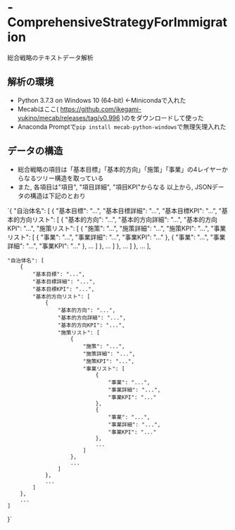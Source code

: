 # -ComprehensiveStrategyForImmigration
総合戦略のテキストデータ解析

## 解析の環境
- Python 3.7.3 on Windows 10 (64-bit) ←Minicondaで入れた
- Mecabはここ( https://github.com/ikegami-yukino/mecab/releases/tag/v0.996 )のをダウンロードして使った 
- Anaconda Promptで`pip install mecab-python-windows`で無理矢理入れた

## データの構造
- 総合戦略の項目は「基本目標」「基本的方向」「施策」「事業」の4レイヤーからなるツリー構造を取っている
- また, 各項目は"項目", "項目詳細", "項目KPI"からなる
以上から, JSONデータの構造は下記のとおり

`{
    "自治体名": [
        {
            "基本目標": "...",
            "基本目標詳細": "...",
            "基本目標KPI": "...",
            "基本的方向リスト": [
                {
                    "基本的方向": "...",
                    "基本的方向詳細": "...",
                    "基本的方向KPI": "...",
                    "施策リスト": [
                        {
                            "施策": "...",
                            "施策詳細": "...",
                            "施策KPI": "...",
                            "事業リスト": [
                                {
                                    "事業": "...",
                                    "事業詳細": "...",
                                    "事業KPI": "..."
                                },
                                {
                                    "事業": "...",
                                    "事業詳細": "...",
                                    "事業KPI": "..."
                                },
                                ...
                            ]
                        },
                        ...
                    ]
                },
                ...
            ]
        },
        ...
    ],

    "自治体名": [
        {
            "基本目標": "...",
            "基本目標詳細": "...",
            "基本目標KPI": "...",
            "基本的方向リスト": [
                {
                    "基本的方向": "...",
                    "基本的方向詳細": "...",
                    "基本的方向KPI": "...",
                    "施策リスト": [
                        {
                            "施策": "...",
                            "施策詳細": "...",
                            "施策KPI": "...",
                            "事業リスト": [
                                {
                                    "事業": "...",
                                    "事業詳細": "...",
                                    "事業KPI": "..."
                                },
                                {
                                    "事業": "...",
                                    "事業詳細": "...",
                                    "事業KPI": "..."
                                },
                                ...
                            ]
                        },
                        ...
                    ]
                },
                ...
            ]
        },
        ...
    ]
}`
